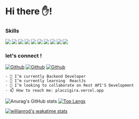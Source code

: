 # Hi there ✋! 
                                                                                

 ### Skills
<p>
   <img src="https://img.shields.io/badge/Node.js-339933?style=for-the-badge&logo=nodedotjs&logoColor=white" />
   <img src="https://img.shields.io/badge/JavaScript-323330?style=for-the-badge&logo=javascript&logoColor=F7DF1E" />
   <img src="https://img.shields.io/badge/HTML5-E34F26?style=for-the-badge&logo=html5&logoColor=white" />
  <img src="https://img.shields.io/badge/CSS3-1572B6?style=for-the-badge&logo=css3&logoColor=white" />
  <img src="https://img.shields.io/badge/MySQL-00000F?style=for-the-badge&logo=mysql&logoColor=white" />
  <img src="https://img.shields.io/badge/PHP-777BB4?style=for-the-badge&logo=php&logoColor=white" />
  <img src="https://img.shields.io/badge/PostgreSQL-316192?style=for-the-badge&logo=postgresql&logoColor=white" />
  <img src="https://img.shields.io/badge/MongoDB-4EA94B?style=for-the-badge&logo=mongodb&logoColor=white" />
    <img src="https://img.shields.io/badge/C%2B%2B-00599C?style=for-the-badge&logo=c%2B%2B&logoColor=white" />
    <img src="https://img.shields.io/badge/C-00599C?style=for-the-badge&logo=c&logoColor=white" />

</p>

### let's connect !
[<img alt="Github" src="https://img.shields.io/badge/GitHub-%2312100E.svg?&style=for-the-badge&logo=Github&logoColor=white" />](https://github.com/placzigira)
[<img alt="Github" src="https://img.shields.io/badge/twitter-%231DA1F2.svg?&style=for-the-badge&logo=twitter&logoColor=white" />](https://twitter.com/placzigira)
 [<img alt="Github" src="https://img.shields.io/badge/linkedin-316192.svg?&style=for-the-badge&logo=linkedin&logoColor=white" />](https://www.linkedin.com/in/placide-zigira/)

```
- 🔭 I’m currently Backend Developer
- 🌱 I’m currently learning  ReactJs
- 👯 I’m looking to collaborate on Rest API'S Development
- 📫 How to reach me: placzigira.vercel.app
```
![Anurag's GitHub stats](https://github-readme-stats.vercel.app/api?username=placzigira&show_icons=true&theme=cobalt)
[![Top Langs](https://github-readme-stats.vercel.app/api/top-langs/?username=placzigira&layout=compact&theme=cobalt)](https://github.com/placzigira/github-readme-stats)

[![willianrod's wakatime stats](https://github-readme-stats.vercel.app/api/wakatime?username=placzigira)](https://github.com/placzigira/github-readme-stats)
